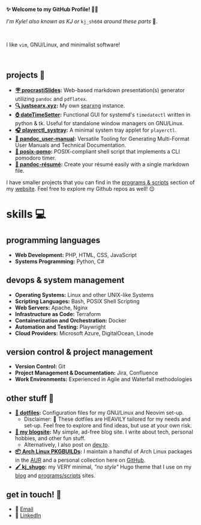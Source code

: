 **✨ Welcome to my GitHub Profile! 👋😄**

*I'm Kyle! also known as KJ or* `kj_sh604` *around these parts* 🤠.

&nbsp;

I like `vim`, GNU/Linux, and minimalist software!

&nbsp;

## projects 🔧
- **[🪧 procrastiSlides](https://procrastislides.com/):** Web-based markdown presentation(s) generator utilizing `pandoc` and `pdflatex`. 
- **[🔍 justsearx.xyz](https://justsearx.xyz/):** My own [searxng](https://github.com/kj-sh604/justsearXNG) instance.
- **[⌚ dateTimeSetter](https://aedrielkylejavier.me/programs-and-scripts/datetimesetter/):** Functional GUI for systemd's `timedatectl` written in python & tk. Useful for standalone window managers on GNU/Linux.
- **[🎧 playerctl_systray](https://aedrielkylejavier.me/programs-and-scripts/playerctl_systray/):** A minimal system tray applet for `playerctl`.
- **[📃 pandoc_user-manual](https://aedrielkylejavier.me/programs-and-scripts/pandoc_user-manual/):** Versatile Tooling for Generating Multi-Format User Manuals and Technical Documentation.
- **[🍅 posix-pomo](https://aedrielkylejavier.me/programs-and-scripts/posix-pomo/):** POSIX-compliant shell script that implements a CLI pomodoro timer.
- **[📜 pandoc-résumé](https://github.com/kj-sh604/pandoc-resume):** Create your résumé easily with a single markdown file.

I have smaller projects that you can find in the [programs & scripts](https://aedrielkylejavier.me/programs-and-scripts/) section of my [website](https://aedrielkylejavier.me/). Feel free to explore my Github repos as well! 😌

# skills 💻
## programming languages
- **Web Development:** PHP, HTML, CSS, JavaScript
- **Systems Programming:** Python, C#

## devops & system management
- **Operating Systems:** Linux and other UNIX-like Systems
- **Scripting Languages:** Bash, POSIX Shell Scripting
- **Web Servers:** Apache, Nginx
- **Infrastructure as Code:** Terraform
- **Containerization and Orchestration:** Docker
- **Automation and Testing:** Playwright
- **Cloud Providers:** Microsoft Azure, DigitalOcean, Linode

## version control & project management
- **Version Control:** Git
- **Project Management & Documentation:** Jira, Confluence 
- **Work Environments:** Experienced in Agile and Waterfall methodologies

## other stuff 🎨
- **[🍚 dotfiles](https://github.com/kj-sh604/dotfiles):** Configuration files for my GNU/Linux and Neovim set-up. 
    - Disclaimer: 🚨 These dotfiles are HEAVILY tailored for my needs and set-up. Feel free to explore and find ideas, but use at your own risk. 
- **[📝 my blogsite](https://aedrielkylejavier.me/articles/):** My simple, ad-free blog site. I write about tech, personal hobbies, and other fun stuff.
    - Alternatively, I also post on [dev.to](https://dev.to/kj_sh604).
- **[📦 Arch Linux PKGBUILDs](https://aedrielkylejavier.me/programs-and-scripts/arch-linux-packages):** I maintain a handful of Arch Linux packages in the [AUR](https://aur.archlinux.org/packages?K=kj_sh604&SeB=m) and a personal collection here on [GitHub](https://github.com/kj-sh604/PKGBUILDs/tree/master).
- **[🖌️ kj_shugo](https://github.com/kj-sh604/kj_shugo):** my VERY minimal, *"no style"* Hugo theme that I use on my [blog](https://aedrielkylejavier.me/articles/) and [programs/scripts](https://aedrielkylejavier.me/programs-and-scripts/) sites.

## get in touch! 📲 
- 📧 [Email](mailto:kyle.javier@proton.me)
- 👥 [LinkedIn](https://www.linkedin.com/in/aedriel-kyle-javier/)
